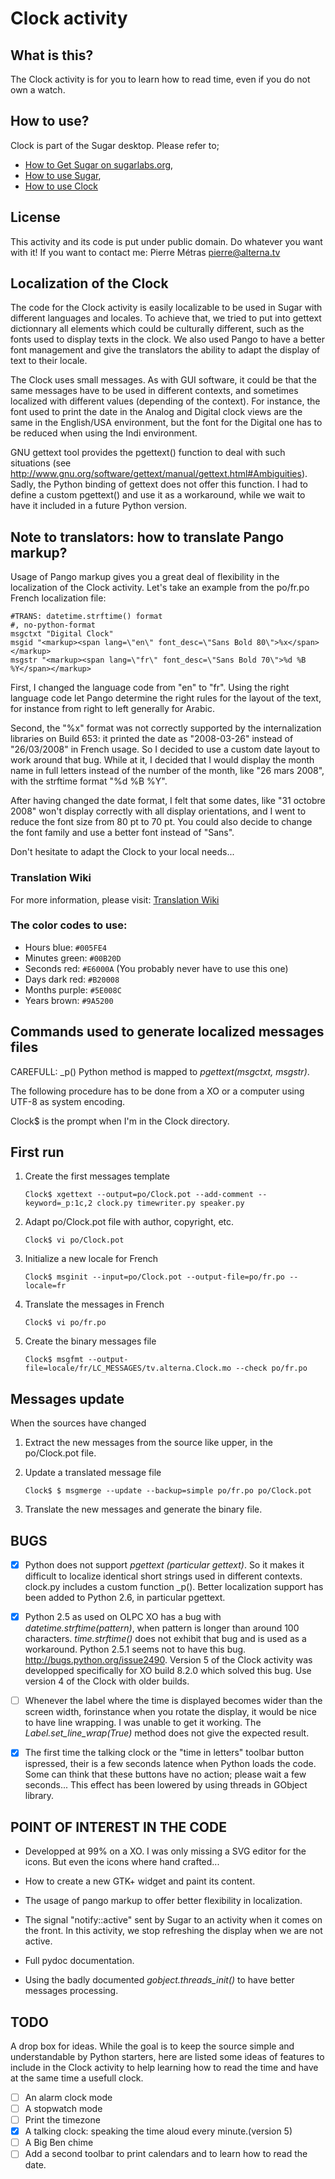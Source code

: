 ﻿# Clock activity

## What is this?

The Clock activity is for you to learn how to read time, even if you do not own a watch.

## How to use?

Clock is part of the Sugar desktop.  Please refer to;

* [How to Get Sugar on sugarlabs.org](https://sugarlabs.org/),
* [How to use Sugar](https://help.sugarlabs.org/),
* [How to use Clock](https://help.sugarlabs.org/clock.html)

## License
This activity and its code is put under public domain. Do whatever you want with it!
If you want to contact me: Pierre Métras <pierre@alterna.tv>


## Localization of the Clock
The code for the Clock activity is easily localizable to be used in Sugar with different languages and locales. To achieve that, we tried to put into gettext dictionnary all elements which could be culturally different, such as the fonts used to display texts in the clock. We also used Pango to have a better font management and give the translators the ability to adapt the display of text to their locale.

The Clock uses small messages. As with GUI software, it could be that the same messages have to be used in different contexts, and sometimes localized with different values (depending of the context). For instance, the font used to print the date in the Analog and Digital clock views are the same in the English/USA environment, but the font for the Digital one has to be reduced when using the Indi environment.

GNU gettext tool provides the pgettext() function to deal with such situations (see http://www.gnu.org/software/gettext/manual/gettext.html#Ambiguities). Sadly, the Python binding of gettext does not offer this function. I had to define a custom pgettext() and use it as a workaround, while we wait to have it included in a future Python version.


## Note to translators: how to translate Pango markup?
Usage of Pango markup gives you a great deal of flexibility in the localization of the Clock activity. Let's take an example from the po/fr.po French localization file:
```
#TRANS: datetime.strftime() format
#, no-python-format
msgctxt "Digital Clock"
msgid "<markup><span lang=\"en\" font_desc=\"Sans Bold 80\">%x</span></markup>
msgstr "<markup><span lang=\"fr\" font_desc=\"Sans Bold 70\">%d %B %Y</span></markup>
```
First, I changed the language code from "en" to "fr". Using the right language code let Pango determine the right rules for the layout of the text, for instance from right to left generally for Arabic.

Second, the "%x" format was not correctly supported by the internalization libraries on Build 653: it printed the date as "2008-03-26" instead of "26/03/2008" in French usage. So I decided to use a custom date layout to work around that bug. While at it, I decided that I would display the month name in full letters instead of the number of the month, like "26 mars 2008", with the strftime format "%d %B %Y".

After having changed the date format, I felt that some dates, like "31 octobre 2008" won't display correctly with all display orientations, and I went to reduce the font size from 80 pt to 70 pt. You could also decide to change the font family and use a better font instead of "Sans".

Don't hesitate to adapt the Clock to your local needs...

### Translation Wiki
For more information, please visit:
[Translation Wiki](https://github.com/sugarlabs/clock-activity/wiki)


### The color codes to use:
- Hours		blue: `#005FE4`
- Minutes	green: `#00B20D`
- Seconds	red: `#E6000A` (You probably never have to use this one)
- Days		dark red: `#B20008`
- Months	purple: `#5E008C`
- Years		brown: `#9A5200`


## Commands used to generate localized messages files
CAREFULL: _p() Python method is mapped to *pgettext(msgctxt, msgstr)*.

The following procedure has to be done from a XO or a computer using UTF-8 as system encoding.

Clock$ is the prompt when I'm in the Clock directory.

## First run

1. Create the first messages template
    ```
    Clock$ xgettext --output=po/Clock.pot --add-comment --keyword=_p:1c,2 clock.py timewriter.py speaker.py
    ```

2. Adapt po/Clock.pot file with author, copyright, etc.

      ```
      Clock$ vi po/Clock.pot
      ```

3. Initialize a new locale for French

      ```
      Clock$ msginit --input=po/Clock.pot --output-file=po/fr.po --locale=fr
      ```

4. Translate the messages in French

    ```
    Clock$ vi po/fr.po
    ```

5. Create the binary messages file

    ```
    Clock$ msgfmt --output-file=locale/fr/LC_MESSAGES/tv.alterna.Clock.mo --check po/fr.po
    ```

## Messages update
When the sources have changed

1. Extract the new messages from the source like upper, in the po/Clock.pot file.

2. Update a translated message file

    ```
    Clock$ $ msgmerge --update --backup=simple po/fr.po po/Clock.pot
    ```

3. Translate the new messages and generate the binary file.


## BUGS
- [x] Python does not support *pgettext (particular gettext)*. So it makes it difficult to localize identical short strings used in different contexts. clock.py includes a custom function _p(). Better localization support has been added to Python 2.6, in particular pgettext.

- [x] Python 2.5 as used on OLPC XO has a bug with *datetime.strftime(pattern)*, when pattern is longer than around 100 characters. *time.strftime()* does not exhibit that bug and is used as a workaround. Python 2.5.1 seems not to have this bug. http://bugs.python.org/issue2490.
Version 5 of the Clock activity was developped specifically for XO build 8.2.0 which solved this bug. Use version 4 of the Clock with older builds.

- [ ] Whenever the label where the time is displayed becomes wider than the screen width, forinstance when you rotate the display, it would be nice to have line wrapping. I was unable to get it working. The *Label.set_line_wrap(True)* method does not give the expected result.

- [x] The first time the talking clock or the "time in letters" toolbar button ispressed, their is a few seconds latence when Python loads the code. Some can think that these buttons have no action; please wait a few seconds... This effect has been lowered by using threads in GObject library.


## POINT OF INTEREST IN THE CODE
- Developped at 99% on a XO. I was only missing a SVG editor for the icons. But even the icons where hand crafted...

- How to create a new GTK+ widget and paint its content.

- The usage of pango markup to offer better flexibility in localization.

- The signal "notify::active" sent by Sugar to an activity when it comes on the front. In this activity, we stop refreshing the display when we are not active.

- Full pydoc documentation.

- Using the badly documented *gobject.threads_init()* to have better messages processing.


## TODO
A drop box for ideas. While the goal is to keep the source simple and understandable by Python starters, here are listed some ideas of features to include in the Clock activity to help learning how to read the time and have at the same time a usefull clock.

- [ ] An alarm clock mode
- [ ] A stopwatch mode
- [ ] Print the timezone
- [x] A talking clock: speaking the time aloud every minute.(version 5)
- [ ] A Big Ben chime
- [ ] Add a second toolbar to print calendars and to learn how to read the date.
